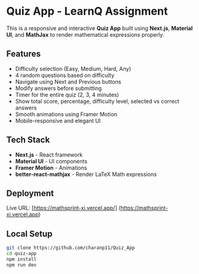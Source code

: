 # Quiz App - LearnQ Assignment

This is a responsive and interactive **Quiz App** built using **Next.js**, **Material UI**, and **MathJax** to render mathematical expressions properly.

## Features
- Difficulty selection (Easy, Medium, Hard, Any)
- 4 random questions based on difficulty
- Navigate using Next and Previous buttons
- Modify answers before submitting
- Timer for the entire quiz (2, 3, 4 minutes)
- Show total score, percentage, difficulty level, selected vs correct answers
- Smooth animations using Framer Motion
- Mobile-responsive and elegant UI

## Tech Stack
- **Next.js** - React framework
- **Material UI** - UI components
- **Framer Motion** - Animations
- **better-react-mathjax** - Render LaTeX Math expressions

## Deployment
Live URL: [https://mathsprint-xi.vercel.app/] (https://mathsprint-xi.vercel.app)

## Local Setup
```bash
git clone https://github.com/charanp11/Quiz_App
cd quiz-app
npm install
npm run dev

